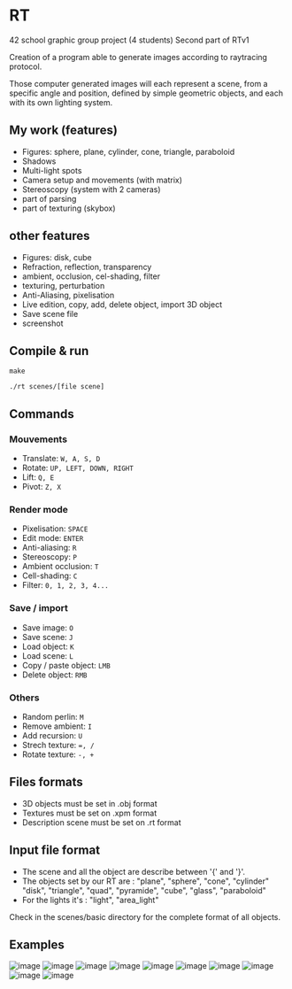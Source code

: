 # RT

42 school graphic group project (4 students)
Second part of RTv1

Creation of a program able to generate images according to raytracing protocol.

Those computer generated images will each represent a scene, from a specific angle and position, defined by simple geometric objects, and each with its own lighting system.

## My work (features)
* Figures: sphere, plane, cylinder, cone, triangle, paraboloid
* Shadows
* Multi-light spots
* Camera setup and movements (with matrix)
* Stereoscopy (system with 2 cameras)
* part of parsing
* part of texturing (skybox)

## other features
* Figures: disk, cube
* Refraction, reflection, transparency
* ambient, occlusion, cel-shading, filter
* texturing, perturbation
* Anti-Aliasing, pixelisation
* Live edition, copy, add, delete object, import 3D object
* Save scene file
* screenshot

## Compile & run
```
make
```
```
./rt scenes/[file scene]
```

 ## Commands
 ### Mouvements
* Translate: `W, A, S, D`
* Rotate: `UP, LEFT, DOWN, RIGHT`
* Lift: `Q, E`
* Pivot: `Z, X`

### Render mode
* Pixelisation: `SPACE`
* Edit mode: `ENTER`
* Anti-aliasing: `R`
* Stereoscopy: `P`
* Ambient occlusion: `T`
* Cell-shading: `C`
* Filter: `0, 1, 2, 3, 4...`

### Save / import
* Save image: `O`
* Save scene: `J`
* Load object: `K`
* Load scene: `L`
* Copy / paste object: `LMB`
* Delete object: `RMB`


### Others
* Random perlin: `M`
* Remove ambient: `I`
* Add recursion: `U`
* Strech texture: `=, /`
* Rotate texture: `-, +`

## Files formats
* 3D objects must be set in .obj format
* Textures must be set on .xpm format
* Description scene must be set on .rt format

## Input file format
* The scene and all the object are describe between '{' and '}'.
* The objects set by our RT are : "plane", "sphere", "cone", "cylinder"
  "disk", "triangle", "quad", "pyramide", "cube", "glass", "paraboloid"
* For the lights it's : "light", "area_light"

Check in the scenes/basic directory for the complete format of all objects.

## Examples

![image](https://user-images.githubusercontent.com/28509576/40065266-afada644-5861-11e8-9905-ed83b6d73ada.png)
![image](https://user-images.githubusercontent.com/28509576/40065288-bdd87456-5861-11e8-8c6d-112981b56992.png)
![image](https://user-images.githubusercontent.com/28509576/40066088-a73b4d48-5863-11e8-9509-a44bc3bf1321.png)
![image](https://user-images.githubusercontent.com/28509576/40065969-523844b8-5863-11e8-8198-d3c7af6ba477.png)
![image](https://user-images.githubusercontent.com/28509576/40065321-cb46d25e-5861-11e8-8cf6-f942255cbd1b.png)
![image](https://user-images.githubusercontent.com/28509576/40065328-ce39996a-5861-11e8-8084-01fba14f16c1.png)
![image](https://user-images.githubusercontent.com/28509576/40065337-d1c87d3a-5861-11e8-960f-6331de127816.png)
![image](https://user-images.githubusercontent.com/28509576/40065338-d3da40d6-5861-11e8-89b9-49773006041b.png)
![image](https://user-images.githubusercontent.com/28509576/40065343-d68c76be-5861-11e8-88bb-c007daecf9a1.png)
![image](https://user-images.githubusercontent.com/28509576/40065345-d907676e-5861-11e8-86e4-35a38a251ac8.png)
